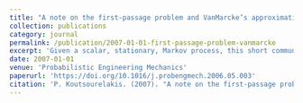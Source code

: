 ```yaml
---
title: "A note on the first-passage problem and VanMarcke’s approximation - short communication"
collection: publications
category: journal
permalink: /publication/2007-01-01-first-passage-problem-vanmarcke
excerpt: 'Given a scalar, stationary, Markov process, this short communication presents a closed-form solution for the first-passage problem for a fixed threshold. The derivation is based on binary processes and the general formula of Siegert [Siegert AJF. On the first-passage time probability problem. Physical Review 1951; 81:617–23]. The relation for the probability density function of the first-passage time is identical to the commonly used formula that was derived by VanMarcke [VanMarcke E. On the distribution of the first-passage time for normal stationary random processes. Journal of Applied Mechanics ASME 1975; 42:215–20] for Gaussian processes.'
date: 2007-01-01
venue: 'Probabilistic Engineering Mechanics'
paperurl: 'https://doi.org/10.1016/j.probengmech.2006.05.003'
citation: 'P. Koutsourelakis. (2007). "A note on the first-passage problem and VanMarcke’s approximation - short communication." <i>Probabilistic Engineering Mechanics</i>, 22(1), 22–26. doi: 10.1016/j.probengmech.2006.05.003.'
---
```

